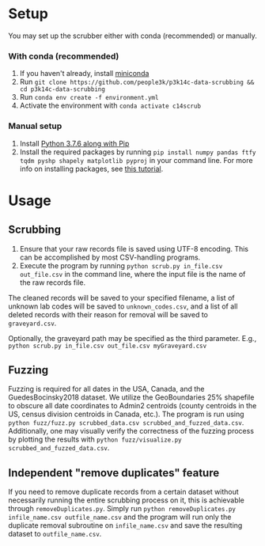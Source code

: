 # Setup

You may set up the scrubber either with conda (recommended) or manually.

### With conda (recommended)
1.  If you haven't already, install [miniconda](https://docs.conda.io/en/latest/miniconda.html)
2.  Run ``git clone https://github.com/people3k/p3k14c-data-scrubbing && cd p3k14c-data-scrubbing``
3.  Run ``conda env create -f environment.yml``
4.  Activate the environment with ``conda activate c14scrub``

### Manual setup
1.  Install [Python 3.7.6 along with Pip](https://www.python.org/downloads/release/python-376/)
2.  Install the required packages by running ``pip install numpy pandas ftfy tqdm pyshp shapely matplotlib pyproj`` in your command line. For more info on installing packages, see [this tutorial](https://packaging.python.org/tutorials/installing-packages/).

# Usage

## Scrubbing
1.  Ensure that your raw records file is saved using UTF-8 encoding. This can be accomplished by most CSV-handling programs.
2.  Execute the program by running ``python scrub.py in_file.csv out_file.csv`` in the command line, where the input file is the name of the raw records file.

The cleaned records will be saved to your specified filename, a list of unknown lab codes will be saved to ``unknown_codes.csv``, and a list of all deleted records with their reason for removal will be saved to ``graveyard.csv``.

Optionally, the graveyard path may be specified as the third parameter. E.g., ``python scrub.py in_file.csv out_file.csv myGraveyard.csv``

## Fuzzing
Fuzzing is required for all dates in the USA, Canada, and the GuedesBocinsky2018 dataset. We utilize the GeoBoundaries 25% shapefile to obscure all date coordinates to Admin2 centroids (county centroids in the US, census division centroids in Canada, etc.). The program is run using ``python fuzz/fuzz.py scrubbed_data.csv scrubbed_and_fuzzed_data.csv``. Additionally, one may visually verify the correctness of the fuzzing process by plotting the results with ``python fuzz/visualize.py scrubbed_and_fuzzed_data.csv``.

## Independent "remove duplicates" feature
If you need to remove duplicate records from a certain dataset without necessarily running the entire scrubbing process on it, this is achievable through ``removeDuplicates.py``. Simply run ``python removeDuplicates.py infile_name.csv outfile_name.csv`` and the program will run only the duplicate removal subroutine on ``infile_name.csv`` and save the resulting dataset to ``outfile_name.csv``.
